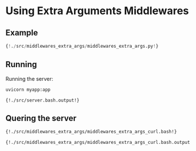 # Using Extra Arguments Middlewares

## Example

```python
{!./src/middlewares_extra_args/middlewares_extra_args.py!}
```

## Running 

Running the server:

```bash
uvicorn myapp:app
```

```
{!./src/server.bash.output!}
```

## Quering the server

```bash
{!./src/middlewares_extra_args/middlewares_extra_args_curl.bash!}
```

```
{!./src/middlewares_extra_args/middlewares_extra_args_curl.bash.output!}
```

